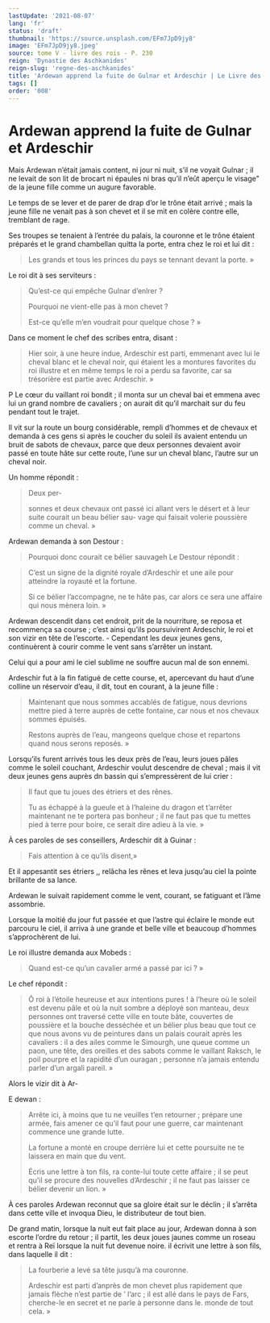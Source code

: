 ```yaml
---
lastUpdate: '2021-08-07'
lang: 'fr'
status: 'draft'
thumbnail: 'https://source.unsplash.com/EFm7JpD9jy8'
image: 'EFm7JpD9jy8.jpeg'
source: tome V - livre des rois - P. 230
reign: 'Dynastie des Aschkanides'
reign-slug: 'regne-des-aschkanides'
title: 'Ardewan apprend la fuite de Gulnar et Ardeschir | Le Livre des Rois | Shâhnâmeh'
tags: []
order: '008'
---
```


<!-- LTeX: language=fr -->

# Ardewan apprend la fuite de Gulnar et Ardeschir

Mais Ardewan n’était jamais content, ni jour ni nuit, s’il ne voyait Gulnar ; il ne levait de son lit de brocart ni épaules ni bras qu’il n’eût aperçu le visage" de la jeune fille comme un augure favorable.

Le temps de se lever et de parer de drap d’or le trône était arrivé ; mais la jeune fille ne venait pas à son chevet et il se mit en colère contre elle, tremblant de rage.

Ses troupes se tenaient à l’entrée du palais, la couronne et le trône étaient préparés et le grand chambellan quitta la porte, entra chez le roi et lui dit :

> Les grands et tous les princes du pays se tennant devant la porte. »

Le roi dit à ses serviteurs :

> Qu’est-ce qui empêche Gulnar d’enlrer ?
>
> Pourquoi ne vient-elle pas à mon chevet ?
>
> Est-ce qu’elle m’en voudrait pour quelque chose ? »

Dans ce moment le chef des scribes entra, disant :

> Hier soir, à une heure indue, Ardeschir est parti, emmenant avec lui le cheval blanc et le cheval noir, qui étaient les a montures favorites du roi illustre et en même temps le roi a perdu sa favorite, car sa trésorière est partie avec Ardeschir. »

P Le cœur du vaillant roi bondit ; il monta sur un cheval bai et emmena avec lui un grand nombre de cavaliers ; on aurait dit qu’il marchait sur du feu pendant tout le trajet.

Il vit sur la route un bourg considérable, rempli d’hommes et de chevaux et demanda à ces gens si après le coucher du soleil ils avaient entendu un bruit de sabots de chevaux, parce que deux personnes devaient avoir passé en toute hâte sur cette route, l’une sur un cheval blanc, l’autre sur un cheval noir.

Un homme répondit :

> Deux per-
>
> sonnes et deux chevaux ont passé ici allant vers le désert et à leur suite courait un beau bélier sau-
vage qui faisait volerie poussière comme un cheval. »

Ardewan demanda à son Destour :

> Pourquoi donc courait ce bélier sauvageh Le Destour répondit :

> C’est un signe de la dignité royale d’Ardeschir et une aile pour atteindre la royauté et la fortune.
>
> Si ce bélier l’accompagne, ne te hâte pas, car alors ce sera une affaire qui nous mènera loin. »

Ardewan descendit dans cet endroit, prit de la nourriture, se reposa et recommença sa course ; c’est ainsi qu’ils poursuivirent Ardeschir, le roi et son vizir en tête de l’escorte. -
Cependant les deux jeunes gens, continuèrent à courir comme le vent sans s’arrêter un instant.

Celui qui a pour ami le ciel sublime ne souffre aucun mal de son ennemi.

Ardeschir fut à la fin fatigué de cette course, et, apercevant du haut d’une colline un réservoir d’eau, il dit, tout en courant, à la jeune fille :

> Maintenant que nous sommes accablés de fatigue, nous devrions mettre pied à terre auprès de cette fontaine, car nous et nos chevaux sommes épuisés.
>
> Restons auprès de l’eau, mangeons quelque chose et repartons quand nous serons reposés. »

Lorsqu’ils furent arrivés tous les deux près de l’eau, leurs joues pâles comme le soleil couchant, Ardeschir voulut descendre de cheval ; mais il vit deux jeunes gens auprès dn bassin qui s’empressèrent de lui crier :

> Il faut que tu joues des étriers et des rênes.
>
> Tu as échappé à la gueule et à l’haleine du dragon et t’arrêter maintenant ne te portera pas bonheur ; il ne faut pas que tu mettes pied à terre pour boire, ce serait dire adieu à la vie. »

À ces paroles de ses conseillers, Ardeschir dit à Guinar :

> Fais attention à ce qu’ils disent,»

Et il appesantit ses étriers ,, relâcha les rênes et leva jusqu’au ciel la pointe brillante de sa lance.

Ardewan le suivait rapidement comme le vent, courant, se fatiguant et l’âme assombrie.

Lorsque la moitié du jour fut passée et que l’astre qui éclaire le monde eut parcouru le ciel, il arriva à une grande et belle ville et beaucoup d’hommes s’approchèrent de lui.

Le roi illustre demanda aux Mobeds :

> Quand est-ce qu’un cavalier armé a passé par ici ? »

Le chef répondit :

> Ô roi à l’étoile heureuse et aux intentions pures ! à l’heure où le soleil est devenu pâle et où la nuit sombre a déployé son manteau, deux personnes ont traversé cette ville en toute bâte, couvertes de poussière et la bouche desséchée et un bélier plus beau que tout ce que nous avons vu de peintures dans un palais courait après les cavaliers : il a des ailes comme le Simourgh, une queue comme un paon, une tête, des oreilles et des sabots comme le vaillant Raksch, le poil pourpre et la rapidité d’un ouragan ; personne n’a jamais entendu parler d’un argali pareil. »

Alors le vizir dit à Ar-

E dewan :

> Arrête ici, à moins que tu ne veuilles t’en retourner ; prépare une armée, fais amener ce qu’il faut pour une guerre, car maintenant commence une grande lutte.
>
> La fortune a monté en croupe derrière lui et cette poursuite ne te laissera en main que du vent.
>
> Écris une lettre à ton fils, ra conte-lui toute cette affaire ; il se peut qu’il se procure des nouvelles d’Ardeschir ; il ne faut pas laisser ce bélier devenir un lion. »

À ces paroles Ardewan reconnut que sa gloire était sur le déclin ; il s’arrêta dans cette ville et invoqua Dieu, le distributeur de tout bien.

De grand matin, lorsque la nuit eut fait place au jour, Ardewan donna à son escorte l’ordre du retour ; il partit, les deux joues jaunes comme un roseau et rentra à Reï lorsque la nuit fut devenue noire. il écrivit une lettre à son fils, dans laquelle il dit :

> La fourberie a levé sa tête jusqu’à ma couronne.
>
> Ardeschir est parti d’anprès de mon chevet plus rapidement que jamais flèche n’est partie de ’ l’arc ; il est allé dans le pays de Fars, cherche-le en secret et ne parle à personne dans le. monde de tout cela. »

